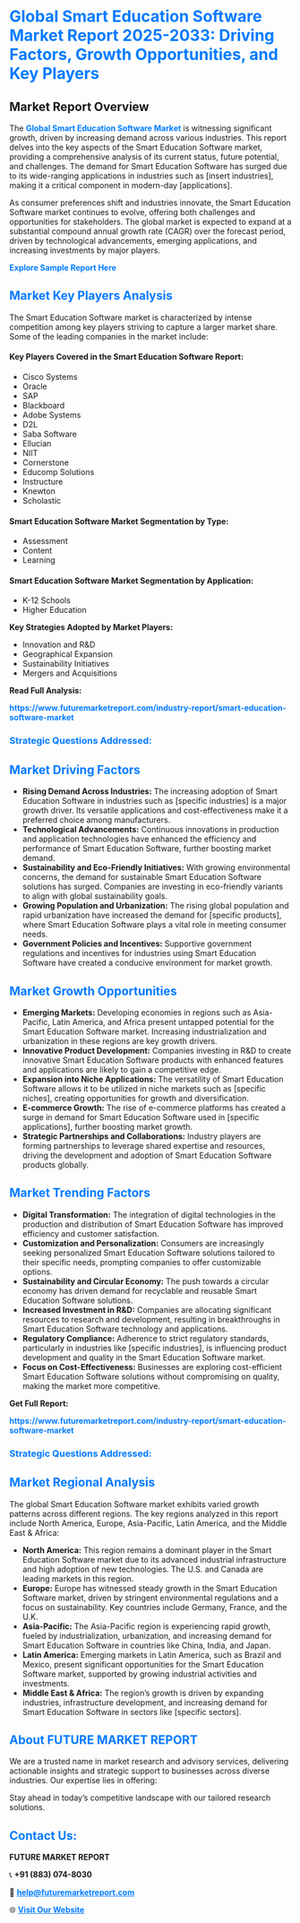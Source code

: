 <h1 style="color: #007BFF;">Global Smart Education Software Market Report 2025-2033: Driving Factors, Growth Opportunities, and Key Players</h1>

<section id="overview">
<h2>Market Report Overview</h2>
<p>The <a href="https://www.futuremarketreport.com/industry-report/smart-education-software-market" style="color: #007BFF; text-decoration: none;"><strong>Global Smart Education Software Market</strong></a> is witnessing significant growth, driven by increasing demand across various industries. This report delves into the key aspects of the Smart Education Software market, providing a comprehensive analysis of its current status, future potential, and challenges. The demand for Smart Education Software has surged due to its wide-ranging applications in industries such as [insert industries], making it a critical component in modern-day [applications].</p>
<p>As consumer preferences shift and industries innovate, the Smart Education Software market continues to evolve, offering both challenges and opportunities for stakeholders. The global market is expected to expand at a substantial compound annual growth rate (CAGR) over the forecast period, driven by technological advancements, emerging applications, and increasing investments by major players.</p>
</section>

<section id="overview">
<p><a href="https://www.futuremarketreport.com/request-sample/reportId=96813" style="color: #007BFF; text-decoration: none;"><strong>Explore Sample Report Here</strong></a></p>
</section>

<section id="key-players">
<h2 style="color: #007BFF;">Market Key Players Analysis</h2>
<p>The Smart Education Software market is characterized by intense competition among key players striving to capture a larger market share. Some of the leading companies in the market include:</p>
<h4>Key Players Covered in the Smart Education Software Report:</h4>
<ul><li>Cisco Systems</li><li>Oracle</li><li>SAP</li><li>Blackboard</li><li>Adobe Systems</li><li>D2L</li><li>Saba Software</li><li>Ellucian</li><li>NIIT</li><li>Cornerstone</li><li>Educomp Solutions</li><li>Instructure</li><li>Knewton</li><li>Scholastic</li></ul>
<h4>Smart Education Software Market Segmentation by Type:</h4>
<ul><li>Assessment</li><li>Content</li><li>Learning</li></ul>

<h4>Smart Education Software Market Segmentation by Application:</h4>
<ul><li>K-12 Schools</li><li>Higher Education</li></ul>
<p><strong>Key Strategies Adopted by Market Players:</strong></p>
<ul>
<li>Innovation and R&D</li>
<li>Geographical Expansion</li>
<li>Sustainability Initiatives</li>
<li>Mergers and Acquisitions</li>
</ul>
</section>

<section>
<p><strong>Read Full Analysis: </strong></p><a href="https://www.futuremarketreport.com/industry-report/smart-education-software-market" style="color: #007BFF; text-decoration: none;"><strong>https://www.futuremarketreport.com/industry-report/smart-education-software-market</strong></a>
<h3 style="color: #007BFF;">Strategic Questions Addressed:</h3>
</section>

<section id="driving-factors">
<h2 style="color: #007BFF;">Market Driving Factors</h2>
<ul>
<li><strong>Rising Demand Across Industries:</strong> The increasing adoption of Smart Education Software in industries such as [specific industries] is a major growth driver. Its versatile applications and cost-effectiveness make it a preferred choice among manufacturers.</li>
<li><strong>Technological Advancements:</strong> Continuous innovations in production and application technologies have enhanced the efficiency and performance of Smart Education Software, further boosting market demand.</li>
<li><strong>Sustainability and Eco-Friendly Initiatives:</strong> With growing environmental concerns, the demand for sustainable Smart Education Software solutions has surged. Companies are investing in eco-friendly variants to align with global sustainability goals.</li>
<li><strong>Growing Population and Urbanization:</strong> The rising global population and rapid urbanization have increased the demand for [specific products], where Smart Education Software plays a vital role in meeting consumer needs.</li>
<li><strong>Government Policies and Incentives:</strong> Supportive government regulations and incentives for industries using Smart Education Software have created a conducive environment for market growth.</li>
</ul>
</section>

<section id="growth-opportunities">
<h2 style="color: #007BFF;">Market Growth Opportunities</h2>
<ul>
<li><strong>Emerging Markets:</strong> Developing economies in regions such as Asia-Pacific, Latin America, and Africa present untapped potential for the Smart Education Software market. Increasing industrialization and urbanization in these regions are key growth drivers.</li>
<li><strong>Innovative Product Development:</strong> Companies investing in R&D to create innovative Smart Education Software products with enhanced features and applications are likely to gain a competitive edge.</li>
<li><strong>Expansion into Niche Applications:</strong> The versatility of Smart Education Software allows it to be utilized in niche markets such as [specific niches], creating opportunities for growth and diversification.</li>
<li><strong>E-commerce Growth:</strong> The rise of e-commerce platforms has created a surge in demand for Smart Education Software used in [specific applications], further boosting market growth.</li>
<li><strong>Strategic Partnerships and Collaborations:</strong> Industry players are forming partnerships to leverage shared expertise and resources, driving the development and adoption of Smart Education Software products globally.</li>
</ul>
</section>

<section id="trending-factors">
<h2 style="color: #007BFF;">Market Trending Factors</h2>
<ul>
<li><strong>Digital Transformation:</strong> The integration of digital technologies in the production and distribution of Smart Education Software has improved efficiency and customer satisfaction.</li>
<li><strong>Customization and Personalization:</strong> Consumers are increasingly seeking personalized Smart Education Software solutions tailored to their specific needs, prompting companies to offer customizable options.</li>
<li><strong>Sustainability and Circular Economy:</strong> The push towards a circular economy has driven demand for recyclable and reusable Smart Education Software solutions.</li>
<li><strong>Increased Investment in R&D:</strong> Companies are allocating significant resources to research and development, resulting in breakthroughs in Smart Education Software technology and applications.</li>
<li><strong>Regulatory Compliance:</strong> Adherence to strict regulatory standards, particularly in industries like [specific industries], is influencing product development and quality in the Smart Education Software market.</li>
<li><strong>Focus on Cost-Effectiveness:</strong> Businesses are exploring cost-efficient Smart Education Software solutions without compromising on quality, making the market more competitive.</li>
</ul>
</section>

<section>
<p><strong>Get Full Report: </strong></p><a href="https://www.futuremarketreport.com/industry-report/smart-education-software-market" style="color: #007BFF; text-decoration: none;"><strong>https://www.futuremarketreport.com/industry-report/smart-education-software-market</strong></a>
<h3 style="color: #007BFF;">Strategic Questions Addressed:</h3>
</section>


<section id="regional-analysis">
<h2 style="color: #007BFF;">Market Regional Analysis</h2>
<p>The global Smart Education Software market exhibits varied growth patterns across different regions. The key regions analyzed in this report include North America, Europe, Asia-Pacific, Latin America, and the Middle East & Africa:</p>
<ul>
<li><strong>North America:</strong> This region remains a dominant player in the Smart Education Software market due to its advanced industrial infrastructure and high adoption of new technologies. The U.S. and Canada are leading markets in this region.</li>
<li><strong>Europe:</strong> Europe has witnessed steady growth in the Smart Education Software market, driven by stringent environmental regulations and a focus on sustainability. Key countries include Germany, France, and the U.K.</li>
<li><strong>Asia-Pacific:</strong> The Asia-Pacific region is experiencing rapid growth, fueled by industrialization, urbanization, and increasing demand for Smart Education Software in countries like China, India, and Japan.</li>
<li><strong>Latin America:</strong> Emerging markets in Latin America, such as Brazil and Mexico, present significant opportunities for the Smart Education Software market, supported by growing industrial activities and investments.</li>
<li><strong>Middle East & Africa:</strong> The region’s growth is driven by expanding industries, infrastructure development, and increasing demand for Smart Education Software in sectors like [specific sectors].</li>
</ul>
</section>

<footer>
<h2 style="color: #007BFF;">About FUTURE MARKET REPORT</h2>
<p>We are a trusted name in market research and advisory services, delivering actionable insights and strategic support to businesses across diverse industries. Our expertise lies in offering:</p>

<p>Stay ahead in today’s competitive landscape with our tailored research solutions.</p>

<h2 style="color: #007BFF;">Contact Us:</h2>
<p><strong>FUTURE MARKET REPORT</strong></p>
<p>📞 <strong>+91 (883) 074-8030</strong></p>
<p>📧 <strong><a href="mailto:help@futuremarketreport.com" style="color: #007BFF;">help@futuremarketreport.com</a></strong></p>
<p>🌐 <strong><a href="https://www.futuremarketreport.com/" style="color: #007BFF;">Visit Our Website</a></strong></p>
</footer>